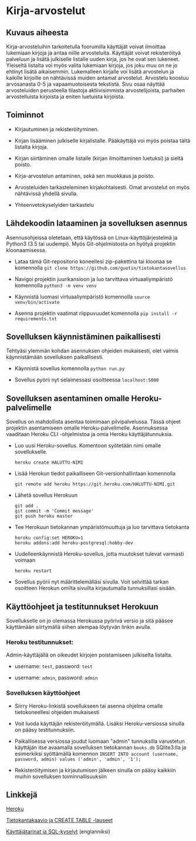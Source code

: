 # Kirja-arvostelut

## Kuvaus aiheesta 

Kirja-arvosteluihin tarkoitetulla foorumilla käyttäjät voivat ilmoittaa lukemiaan kirjoja ja antaa niille arvosteluita. Käyttäjät voivat rekisteröityä palveluun ja lisätä julkiselle listalle uuden kirja, jos he ovat sen lukeneet. Yleiseltä listalta voi myös valita lukemiaan kirjoja, jos joku muu on ne jo ehtinyt lisätä aikaisemmin. Lukemalleen kirjalle voi lisätä arvostelun ja kaikille kirjoille on nähtävissä muiden antamat arvostelut. Arvostelu koostuu arvosanasta 0-5 ja vapaamuotoisesta tekstistä. Sivu osaa näyttää arvosteluiden perusteella tilastoja aktiivisimmista arvostelijoista, parhaiten arvostelluista kirjoista ja eniten luetuista kirjoista.

## Toiminnot 

* Kirjautuminen ja rekisteröityminen.

* Kirjan lisääminen julkiselle kirjalistalle. Pääkäyttäjä voi myös poistaa tältä listalta kirjoja.

* Kirjan siirtäminen omalle listalle (kirjan ilmoittaminen luetuksi) ja sieltä poisto.

* Kirja-arvostelun antaminen, sekä sen muokkaus ja poisto.

* Arvosteluiden tarkasteleminen kirjakohtaisesti. Omat arvostelut on myös nähtävissä yhdellä sivulla.

* Yhteenvetokyselyiden tarkastelu

## Lähdekoodin lataaminen ja sovelluksen asennus

Asennusohjeissa oletetaan, että käytössä on Linux-käyttöjärjestelmä ja Python3 (3.5 tai uudempi). Myös Git-ohjelmistosta on hyötyä projektin kloonaamisessa.

* Lataa tämä Git-repositorio koneellesi zip-pakettina tai kloonaa se komennolla `git clone https://github.com/guotin/tietokantasovellus`

* Navigoi projektin juurikansioon ja luo tarvittava virtuaaliympäristö komennolla `python3 -m venv venv`

* Käynnistä luomasi virtuaaliympäristö komennolla `source venv/bin/activate`

* Asenna projektin vaatimat riippuvuudet komennolla `pip install -r requirements.txt`

## Sovelluksen käynnistäminen paikallisesti

Tehtyäsi ylemmän kohdan asennuksen ohjeiden mukaisesti, olet valmis käynnistämään sovelluksen paikallisesti.

* Käynnistä sovellus komennolla `python run.py`

* Sovellus pyörii nyt selaimessasi osoitteessa `localhost:5000`

## Sovelluksen asentaminen omalle Heroku-palvelimelle

Sovellus on mahdollista asentaa toimimaan pilvipalvelussa. Tässä ohjeet projektin asentamiseen omalle Heroku-palvelimelle. Asennuksessa vaaditaan Heroku CLI -ohjelmistoa ja omia Heroku käyttäjätunnuksia.

* Luo uusi Heroku-sovellus. Komentoon syötetään nimi omalle sovellukselle.

  ```
  heroku create HALUTTU-NIMI
  ```

* Lisää Herokun tiedot paikalliseen Git-versionhallintaan komennolla

  ```
  git remote add heroku https://git.heroku.com/HALUTTU-NIMI.git
  ```

* Lähetä sovellus Herokuun

  ```
  git add .
  git commit -m 'Commit message'
  git push heroku master
  ```
* Tee Herokuun tietokannan ympäristömuuttuja ja luo tarvittava tietokanta
  ```
  heroku config:set HEROKU=1
  heroku addons:add heroku-postgresql:hobby-dev
  ```
* Uudelleenkäynnistä Heroku-sovellus, jotta muutokset tulevat varmasti voimaan
  ```
  heroku restart
  ```
* Sovellus pyörii nyt määrittelemälläsi sivulla. Voit selvittää tarkan osoitteen Herokun omilta sivuilta kirjautumalla tunnuksillasi sisään.



## Käyttöohjeet ja testitunnukset Herokuun

Sovellukselle on jo olemassa Herokussa pyörivä versio ja sitä pääsee käyttämään siirtymällä siihen alempaa löytyvän linkin avulla.

### Heroku testitunnukset:

Admin-käyttäjällä on oikeudet kirjojen poistamiseen julkiselta listalta.

* username: `test`, password: `test`

* username: `admin`, password: `admin`


### Sovelluksen käyttöohjeet

* Siirry Heroku-linkistä sovellukseen tai asenna ohjelma omalle tietokoneellesi ohjeiden mukaisesti

* Voit luoda käyttäjän rekisteröitymällä. Lisäksi Heroku-versiossa sinulla on pääsy testitunnuksiin.

* Paikallisessa versiossa joudut luomaan "admin" tunnuksilla varustetun käyttäjän itse avaamalla sovelluksen tietokannan `books.db` SQlite3:lla ja esimerkiksi syöttämällä komennon `INSERT INTO account (username, password, admin) values ('admin', 'admin', '1');`

* Rekisteröitymisen ja kirjautumisen jälkeen sinulla on pääsy kaikkiin muihin sovelluksen toiminnallisuuksiin 


## Linkkejä

[Heroku](https://enigmatic-lake-26343.herokuapp.com/)

[Tietokantakaavio ja CREATE TABLE -lauseet](https://github.com/guotin/tietokantasovellus/blob/master/documentation/database_documentation.md)

[Käyttäjätarinat ja SQL-kyselyt](https://github.com/guotin/tietokantasovellus/blob/master/documentation/user_stories.md) (englanniksi)
